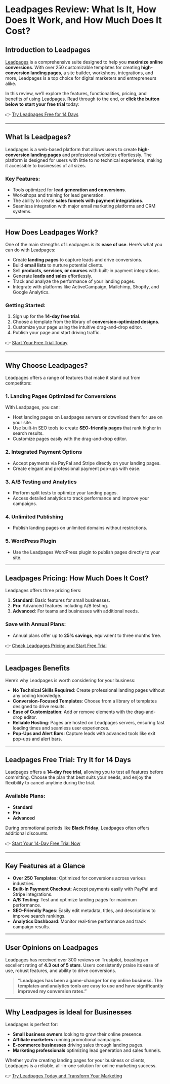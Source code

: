 # Leadpages Review: What Is It, How Does It Work, and How Much Does It Cost?

## Introduction to Leadpages

[Leadpages](https://bit.ly/LEadPages) is a comprehensive suite designed to help you **maximize online conversions**. With over 250 customizable templates for creating **high-conversion landing pages**, a site builder, workshops, integrations, and more, Leadpages is a top choice for digital marketers and entrepreneurs alike.

In this review, we’ll explore the features, functionalities, pricing, and benefits of using Leadpages. Read through to the end, or **click the button below to start your free trial** today:

👉 [Try Leadpages Free for 14 Days](https://bit.ly/LEadPages)

---

## What Is Leadpages?

Leadpages is a web-based platform that allows users to create **high-conversion landing pages** and professional websites effortlessly. The platform is designed for users with little to no technical experience, making it accessible to businesses of all sizes.

### Key Features:
- Tools optimized for **lead generation and conversions**.
- Workshops and training for lead generation.
- The ability to create **sales funnels with payment integrations**.
- Seamless integration with major email marketing platforms and CRM systems.

---

## How Does Leadpages Work?

One of the main strengths of Leadpages is its **ease of use**. Here’s what you can do with Leadpages:

- Create **landing pages** to capture leads and drive conversions.
- Build **email lists** to nurture potential clients.
- Sell **products, services, or courses** with built-in payment integrations.
- Generate **leads and sales** effortlessly.
- Track and analyze the performance of your landing pages.
- Integrate with platforms like ActiveCampaign, Mailchimp, Shopify, and Google Analytics.

### Getting Started:
1. Sign up for the **14-day free trial**.
2. Choose a template from the library of **conversion-optimized designs**.
3. Customize your page using the intuitive drag-and-drop editor.
4. Publish your page and start driving traffic.

👉 [Start Your Free Trial Today](https://bit.ly/LEadPages)

---

## Why Choose Leadpages?

Leadpages offers a range of features that make it stand out from competitors:

### 1. **Landing Pages Optimized for Conversions**
With Leadpages, you can:
- Host landing pages on Leadpages servers or download them for use on your site.
- Use built-in SEO tools to create **SEO-friendly pages** that rank higher in search results.
- Customize pages easily with the drag-and-drop editor.

### 2. **Integrated Payment Options**
- Accept payments via PayPal and Stripe directly on your landing pages.
- Create elegant and professional payment pop-ups with ease.

### 3. **A/B Testing and Analytics**
- Perform split tests to optimize your landing pages.
- Access detailed analytics to track performance and improve your campaigns.

### 4. **Unlimited Publishing**
- Publish landing pages on unlimited domains without restrictions.

### 5. **WordPress Plugin**
- Use the Leadpages WordPress plugin to publish pages directly to your site.

---

## Leadpages Pricing: How Much Does It Cost?

Leadpages offers three pricing tiers:
1. **Standard**: Basic features for small businesses.
2. **Pro**: Advanced features including A/B testing.
3. **Advanced**: For teams and businesses with additional needs.

### Save with Annual Plans:
- Annual plans offer up to **25% savings**, equivalent to three months free.

👉 [Check Leadpages Pricing and Start Free Trial](https://bit.ly/LEadPages)

---

## Leadpages Benefits

Here’s why Leadpages is worth considering for your business:

- **No Technical Skills Required**: Create professional landing pages without any coding knowledge.
- **Conversion-Focused Templates**: Choose from a library of templates designed to drive results.
- **Ease of Customization**: Add or remove elements with the drag-and-drop editor.
- **Reliable Hosting**: Pages are hosted on Leadpages servers, ensuring fast loading times and seamless user experiences.
- **Pop-Ups and Alert Bars**: Capture leads with advanced tools like exit pop-ups and alert bars.

---

## Leadpages Free Trial: Try It for 14 Days

Leadpages offers a **14-day free trial**, allowing you to test all features before committing. Choose the plan that best suits your needs, and enjoy the flexibility to cancel anytime during the trial.

### Available Plans:
- **Standard**
- **Pro**
- **Advanced**

During promotional periods like **Black Friday**, Leadpages often offers additional discounts.

👉 [Start Your 14-Day Free Trial Now](https://bit.ly/LEadPages)

---

## Key Features at a Glance

- **Over 250 Templates**: Optimized for conversions across various industries.
- **Built-In Payment Checkout**: Accept payments easily with PayPal and Stripe integrations.
- **A/B Testing**: Test and optimize landing pages for maximum performance.
- **SEO-Friendly Pages**: Easily edit metadata, titles, and descriptions to improve search rankings.
- **Analytics Dashboard**: Monitor real-time performance and track campaign results.

---

## User Opinions on Leadpages

Leadpages has received over 300 reviews on Trustpilot, boasting an excellent rating of **4.3 out of 5 stars**. Users consistently praise its ease of use, robust features, and ability to drive conversions.

> **“Leadpages has been a game-changer for my online business. The templates and analytics tools are easy to use and have significantly improved my conversion rates.”**

---

## Why Leadpages is Ideal for Businesses

Leadpages is perfect for:
- **Small business owners** looking to grow their online presence.
- **Affiliate marketers** running promotional campaigns.
- **E-commerce businesses** driving sales through landing pages.
- **Marketing professionals** optimizing lead generation and sales funnels.

Whether you’re creating landing pages for your business or clients, Leadpages is a reliable, all-in-one solution for online marketing success.

👉 [Try Leadpages Today and Transform Your Marketing](https://bit.ly/LEadPages)
